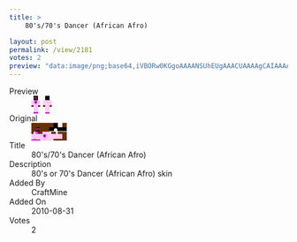 ```yaml
---
title: >
    80's/70's Dancer (African Afro)

layout: post
permalink: /view/2181
votes: 2
preview: "data:image/png;base64,iVBORw0KGgoAAAANSUhEUgAAACUAAAAgCAIAAAAaMSbnAAAABnRSTlMA/wD/AP5AXyvrAAABFklEQVRIie2VYW7DIAyFH9VONOdM4UxwJntHKvtBYeB4iLW0q9Q+IUIiP77YsYhL6Ywi506w1MYMNGO3I+4ng8fgnbATGLwemNK5jgsMxOC6UDGDMYVQhpxWzW8nbVjPa7Wc54792SKjXAyDL6LsJq+uP1Q2GZDnDFYZDzQT6RKn7oFAvBATANmEAkHtQirezb6OwZNy9QKAQkG1yNt4RsWjjwIRSPTxT3tdybur/peXGzLs+a4uFsroT62l/XmoJxVAO6/T8PuthgFw7aEQQqmVAFRmwPufogXuzja/nQx7r9b+6PyGvGPv3Kzu//Brs5FdKK0J+2udL2/em/fcPNlENjmuV6k7X8R9mUGUPmf2mrE/up7f2mwwubiQdmMAAAAASUVORK5CYII="
---
```

<dl class="side-by-side">
<dt>Preview</dt>
<dd>
    <img class="preview" src="data:image/png;base64,iVBORw0KGgoAAAANSUhEUgAAACUAAAAgCAIAAAAaMSbnAAAABnRSTlMA/wD/AP5AXyvrAAABFklEQVRIie2VYW7DIAyFH9VONOdM4UxwJntHKvtBYeB4iLW0q9Q+IUIiP77YsYhL6Ywi506w1MYMNGO3I+4ng8fgnbATGLwemNK5jgsMxOC6UDGDMYVQhpxWzW8nbVjPa7Wc54792SKjXAyDL6LsJq+uP1Q2GZDnDFYZDzQT6RKn7oFAvBATANmEAkHtQirezb6OwZNy9QKAQkG1yNt4RsWjjwIRSPTxT3tdybur/peXGzLs+a4uFsroT62l/XmoJxVAO6/T8PuthgFw7aEQQqmVAFRmwPufogXuzja/nQx7r9b+6PyGvGPv3Kzu//Brs5FdKK0J+2udL2/em/fcPNlENjmuV6k7X8R9mUGUPmf2mrE/up7f2mwwubiQdmMAAAAASUVORK5CYII=">
</dd>
<dt>Original</dt>
<dd>
    <img class="preview" src="data:image/png;base64,iVBORw0KGgoAAAANSUhEUgAAAEAAAAAgCAYAAACinX6EAAAA20lEQVR42u3YUQ7CMAgGYO60O3mn3ok7YVymaRHdurVAV5r8yV5cyleKRngsQJ4DsJu/a/f9ARAAARAAARAAAXB6AwoF9s0AJ+wDAAHFZ0UAvnQAXsWuBcMiP+sA/FrTdIA9QOvhNxSAVHArhKEA8tNvCGC7+IYIqch72B0devzztal9/+UDOAJAidYEwKwAt74CVzcsZuuWry5C/egDJCquTH6FLBDMABKkIgEQALMACAhzzQA2CC2LtwPIIdCueD8AOBjA5/vbQQd0/0+S/9StTe8OuAeA4w54AtMHUWtNDQZdAAAAAElFTkSuQmCC">
</dd>
<dt>Title</dt>
<dd>80's/70's Dancer (African Afro)</dd>
<dt>Description</dt>
<dd>80's or 70's Dancer (African Afro) skin</dd>
<dt>Added By</dt>
<dd>CraftMine</dd>
<dt>Added On</dt>
<dd>2010-08-31</dd>
<dt>Votes</dt>
<dd>2</dd>
</dl>
